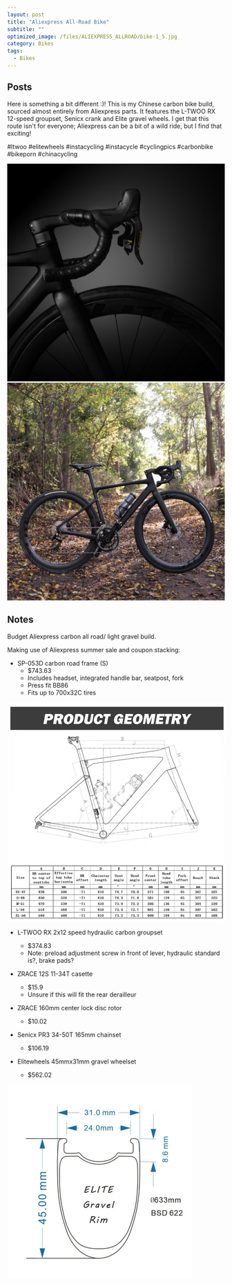 ```yaml
---
layout: post
title: "Aliexpress All-Road Bike"
subtitle: "" 
optimized_image: /files/ALIEXPRESS_ALLROAD/bike-1_5.jpg
category: Bikes
tags:
  - Bikes
---
```


## Posts

Here is something a bit different :)! This is my Chinese carbon bike build, sourced almost entirely from Aliexpress parts. It features the L-TWOO RX 12-speed groupset, Senicx crank and Elite gravel wheels. I get that this route isn't for everyone; Aliexpress can be a bit of a wild ride, but I find that exciting!

#ltwoo #elitewheels #instacycling #instacycle #cyclingpics #carbonbike #bikeporn #chinacycling

<img src="/files/ALIEXPRESS_ALLROAD/bike-1_5.jpg">

<img src="/files/ALIEXPRESS_ALLROAD/bike-1.jpg">

## Notes

Budget Aliexpress carbon all road/ light gravel build.

Making use of Aliexpress summer sale and coupon stacking:

- SP-053D carbon road  frame (S)
  - $743.63
  - Includes headset, integrated handle bar, seatpost, fork
  - Press fit BB86
  - Fits up to 700x32C tires

<img src="/files/ALIEXPRESS_ALLROAD/SP-053D_frame.png">

- L-TWOO RX 2x12 speed hydraulic carbon groupset
  - $374.83
  - Note: preload adjustment screw in front of lever, hydraulic standard is?, brake pads?

- ZRACE 12S 11-34T casette
  - $15.9
  - Unsure if this will fit the rear derailleur

- ZRACE 160mm center lock disc rotor 
  - $10.02

- Senicx PR3 34-50T 165mm chainset
  - $106.19

- Elitewheels 45mmx31mm gravel wheelset
  - $562.02

<img src="/files/ALIEXPRESS_ALLROAD/elitewheels_ent_gravel.png">
